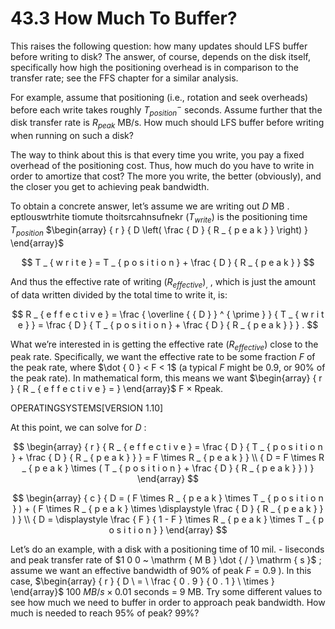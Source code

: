 # 43.3 How Much To Buffer?  

This raises the following question: how many updates should LFS buffer before writing to disk? The answer, of course, depends on the disk itself, specifically how high the positioning overhead is in comparison to the transfer rate; see the FFS chapter for a similar analysis.  

For example, assume that positioning (i.e., rotation and seek overheads) before each write takes roughly ${ T _ { p o s i t i o n } } ^ { - }$ seconds. Assume further that the disk transfer rate is $R _ { p e a k }$ MB/s. How much should LFS buffer before writing when running on such a disk?  

The way to think about this is that every time you write, you pay a fixed overhead of the positioning cost. Thus, how much do you have to write in order to amortize that cost? The more you write, the better (obviously), and the closer you get to achieving peak bandwidth.  

To obtain a concrete answer, let’s assume we are writing out $D \ \mathrm { M B }$ . eptlouswtrhite tiomute thoitsrcahnsufnekr $( T _ { w r i t e } )$ is the positioning time $T _ { p o s i t i o n }$ $\begin{array} { r } { D \left( \frac { D } { R _ { p e a k } } \right) } \end{array}$  

$$
T _ { w r i t e } = T _ { p o s i t i o n } + \frac { D } { R _ { p e a k } }
$$  

And thus the effective rate of writing $( R _ { e f f e c t i v e } ) _ { , }$ , which is just the amount of data written divided by the total time to write it, is:  

$$
R _ { e f f e c t i v e } = \frac { \overline { { D } } ^ { \prime } } { T _ { w r i t e } } = \frac { D } { T _ { p o s i t i o n } + \frac { D } { R _ { p e a k } } } .
$$  

What we’re interested in is getting the effective rate $( R _ { e f f e c t i v e } )$ close to the peak rate. Specifically, we want the effective rate to be some fraction $F$ of the peak rate, where $\dot { 0 } < F < 1$ (a typical $F$ might be 0.9, or $9 0 \%$ of the peak rate). In mathematical form, this means we want $\begin{array} { r } { R _ { e f f e c t i v e } = } \end{array}$ F × Rpeak.  

OPERATINGSYSTEMS[VERSION 1.10]  

At this point, we can solve for $D$ :  

$$
\begin{array} { r } { R _ { e f f e c t i v e } = \frac { D } { T _ { p o s i t i o n } + \frac { D } { R _ { p e a k } } } = F \times R _ { p e a k } } \\ { D = F \times R _ { p e a k } \times ( T _ { p o s i t i o n } + \frac { D } { R _ { p e a k } } ) } \end{array}
$$  

$$
\begin{array} { c } { D = ( F \times R _ { p e a k } \times T _ { p o s i t i o n } ) + ( F \times R _ { p e a k } \times \displaystyle \frac { D } { R _ { p e a k } } ) } \\ { D = \displaystyle \frac { F } { 1 - F } \times R _ { p e a k } \times T _ { p o s i t i o n } } \end{array}
$$  

Let’s do an example, with a disk with a positioning time of $1 0 \ \mathrm { m i l } .$ - liseconds and peak transfer rate of $1 0 0 ~ \mathrm { M B } \dot { / } \mathrm { s }$ ; assume we want an effective bandwidth of $9 0 \%$ of peak $F = 0 . 9$ ). In this case, $\begin{array} { r } { D \ = \ \frac { 0 . 9 } { 0 . 1 } \ \times } \end{array}$ $1 0 0 ~ M B / s \times 0 . 0 1$ seconds = 9 MB. Try some different values to see how much we need to buffer in order to approach peak bandwidth. How much is needed to reach $9 5 \%$ of peak? $9 9 \% ?$  


